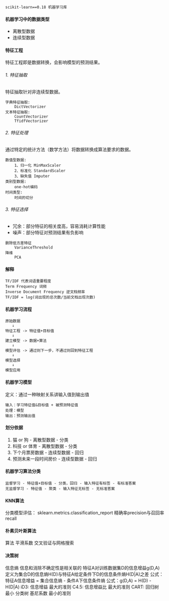 `scikit-learn==0.18 机器学习库`

#### 机器学习中的数据类型
- 离散型数据
- 连续型数据

#### 特征工程
特征工程即是数据转换，会影响模型的预测结果。
###### 1. 特征抽取
特征抽取针对非连续型数据。
```
字典特征抽取:
    DictVectorizer
文本特征抽取:
    CountVectorizer
    TfidfVectorizer
```
###### 2. 特征处理
通过特定的统计方法（数学方法）将数据转换成算法要求的数据。
```
数值型数据:
    1、归一化 MinMaxScaler
    2、标准化 StandardScaler
    3、缺失值 Imputer
类别型数据:
    one-hot编码
时间类型:
    时间的切分
```
###### 3. 特征选择
- 冗余：部分特征的相关度高，容易消耗计算性能
- 噪声：部分特征对预测结果有负影响
```
删除低方差特征
    VarianceThreshold
降维
    PCA
```
#### 解释
```
TF/IDF 代表词语重要程度
Term Frequency 词频
Inverse Document Frequency 逆文档频率
TF/IDF = log(词出现的总次数/当前文档出现次数)
```
#### 机器学习流程
```
原始数据
   ↓
特征工程 -> 特征值+目标值
   ↓
建立模型 -> 数据+算法
   ↓
模型评估 -> 通过则下一步，不通过则回到特征工程
   ↓
模型选择
   ↓
模型应用
```
#### 机器学习模型
定义：通过一种映射关系讲输入值到输出值
```
输入：学习特征值&目标值 + 被预测特征值
处理：模型
输出：预测输出值
```
#### 划分依据
1. 猫 or 狗 - 离散型数据 - 分类
2. 科技 or 体育 - 离散型数据 - 分类
3. 下个月票房数据 - 连续型数据 - 回归
4. 预测未来一段时间房价 - 连续型数据 - 回归
#### 机器学习算法分类
```
监督学习 - 特征值+目标值 - 分类，回归 - 输入特征有标签 - 有标准答案
无监督学习 - 特征值 - 聚类 - 输入特征无标签 - 无标准答案
```

#### KNN算法
分类模型评估： sklearn.metrics.classification_report
精确率precision与召回率recall

#### 朴素贝叶斯算法
算法
平滑系数
交叉验证与网格搜索

#### 决策树
信息熵
信息和消除不确定性是相关联的
特征A对训练数据集D的信息增益g(D,A)
定义为集合D的信息熵H(D)与特征A给定条件下D的信息条件熵H(D|A)之差
公式：特征A信息增益 = 集合信息熵 - 条件A下信息条件熵
公式：g(D,A) = H(D) - H(D|A)
iD3: 信息增益 最大的准则
C4.5: 信息增益比 最大的准则
CART: 回归树 最小
      分类树 基尼系数 最小的准则
